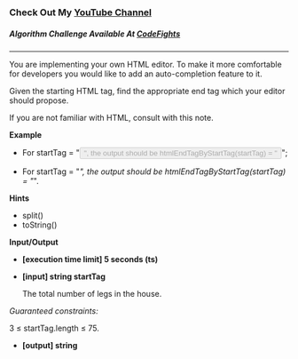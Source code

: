 ### Check Out My [YouTube Channel](https://www.YouTube.com/CodingTutorials360)

##### Algorithm Challenge Available At [CodeFights](https://codefights.com/arcade/code-arcade/book-market/MX94DWTrwQw2gLrTi)
---

You  are implementing  your own  HTML editor.  To make  it more  comfortable for
developers you would like to add an auto-completion feature to it.

Given the  starting HTML  tag, find  the appropriate end  tag which  your editor
should propose.

If you are not familiar with HTML, consult with this note.

**Example**

-   For startTag = "<button type='button' disabled>", the output should be
htmlEndTagByStartTag(startTag) = "</button>";

-   For startTag = "<i>", the output should be
htmlEndTagByStartTag(startTag) = "</i>".

**Hints**
-   split()
-   toString()

**Input/Output**

- **[execution time limit] 5 seconds (ts)**
- **[input] string startTag**

    The total number of legs in the house.

*Guaranteed constraints:*

3 ≤ startTag.length ≤ 75.

- **[output] string**
